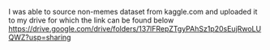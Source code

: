 I was able to source non-memes dataset from kaggle.com and uploaded it to my drive for which the link can be found below<br>
https://drive.google.com/drive/folders/137lFRepZTgyPAhSz1p20sEujRwoLUQWZ?usp=sharing

